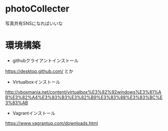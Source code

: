 # photoCollecter
写真共有SNSになればいいな

# 環境構築

- githubクライアントインストール

 https://desktop.github.com/ とか

- Virtualboxインストール

 http://vboxmania.net/content/virtualbox%E3%82%92windows%E3%81%AB%E3%82%A4%E3%83%B3%E3%82%B9%E3%83%88%E3%83%BC%E3%83%AB

- Vagrantインストール

 https://www.vagrantup.com/downloads.html
